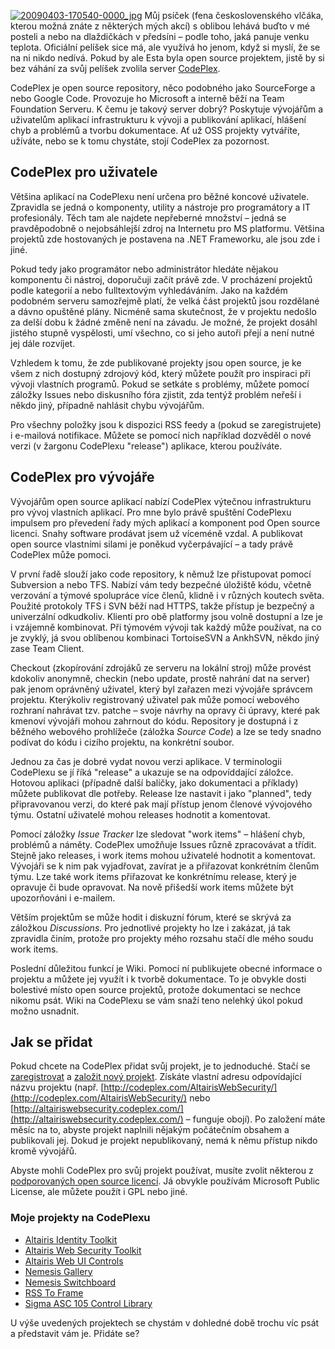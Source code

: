 <!-- dcterms:identifier = aspnetcz#240 -->
<!-- dcterms:title = CodePlex: Pelíšek pro vaše open source projekty (a nejenom to) -->
<!-- dcterms:abstract = Můj psíček (fena československého vlčáka, kterou možná znáte z některých mých akcí) s oblibou lehává buďto v mé posteli a nebo na dlaždičkách v předsíni – podle toho, jaká panuje venku teplota. Oficiální pelíšek sice má, ale využívá ho jenom, když si myslí, že se na ni nikdo nedívá. Pokud by ale Esta byla open source projektem, jistě by si bez váhání za svůj pelíšek zvolila server CodePlex. -->
<!-- np9:categoryId = 7 -->
<!-- x4w:category = Software -->
<!-- np9:authorId = 1 -->
<!-- np9:authorEmail = michal.valasek@altairis.cz -->
<!-- dcterms:creator = Michal Altair Valášek -->
<!-- dcterms:created = 2009-10-05T18:40:00+02:00 -->
<!-- dcterms:date = 2009-10-05T18:40:00+02:00 -->

[![20090403-170540-0000_jpg](https://www.cdn.altairis.cz/Blog/2009/20091005-20090403-170540-0000_jpg_thumb.jpg "20090403-170540-0000_jpg")](https://www.cdn.altairis.cz/Blog/2009/20091005-20090403-170540-0000_jpg_2.jpg) Můj psíček (fena československého vlčáka, kterou možná znáte z některých mých akcí) s oblibou lehává buďto v mé posteli a nebo na dlaždičkách v předsíni – podle toho, jaká panuje venku teplota. Oficiální pelíšek sice má, ale využívá ho jenom, když si myslí, že se na ni nikdo nedívá. Pokud by ale Esta byla open source projektem, jistě by si bez váhání za svůj pelíšek zvolila server [CodePlex](http://www.codeplex.com).

CodePlex je open source repository, něco podobného jako SourceForge a nebo Google Code. Provozuje ho Microsoft a interně běží na Team Foundation Serveru. K čemu je takový server dobrý? Poskytuje vývojářům a uživatelům aplikací infrastrukturu k vývoji a publikování aplikací, hlášení chyb a problémů a tvorbu dokumentace. Ať už OSS projekty vytváříte, užíváte, nebo se k tomu chystáte, stojí CodePlex za pozornost.

## CodePlex pro uživatele

Většina aplikací na CodePlexu není určena pro běžné koncové uživatele. Zpravidla se jedná o komponenty, utility a nástroje pro programátory a IT profesionály. Těch tam ale najdete nepřeberné množství – jedná se pravděpodobně o nejobsáhlejší zdroj na Internetu pro MS platformu. Většina projektů zde hostovaných je postavena na .NET Frameworku, ale jsou zde i jiné.

Pokud tedy jako programátor nebo administrátor hledáte nějakou komponentu či nástroj, doporučuji začít právě zde. V procházení projektů podle kategorií a nebo fulltextovým vyhledáváním. Jako na každém podobném serveru samozřejmě platí, že velká část projektů jsou rozdělané a dávno opuštěné plány. Nicméně sama skutečnost, že v projektu nedošlo za delší dobu k žádné změně není na závadu. Je možné, že projekt dosáhl jistého stupně vyspělosti, umí všechno, co si jeho autoři přejí a není nutné jej dále rozvíjet.

Vzhledem k tomu, že zde publikované projekty jsou open source, je ke všem z nich dostupný zdrojový kód, který můžete použít pro inspiraci při vývoji vlastních programů. Pokud se setkáte s problémy, můžete pomocí záložky Issues nebo diskusního fóra zjistit, zda tentýž problém neřeší i někdo jiný, případně nahlásit chybu vývojářům.

Pro všechny položky jsou k dispozici RSS feedy a (pokud se zaregistrujete) i e-mailová notifikace. Můžete se pomocí nich například dozvěděl o nové verzi (v žargonu CodePlexu "release") aplikace, kterou používáte.

## CodePlex pro vývojáře

Vývojářům open source aplikací nabízí CodePlex výtečnou infrastrukturu pro vývoj vlastních aplikací. Pro mne bylo právě spuštění CodePlexu impulsem pro převedení řady mých aplikací a komponent pod Open source licenci. Snahy software prodávat jsem už víceméně vzdal. A publikovat open source vlastními silami je poněkud vyčerpávající – a tady právě CodePlex může pomoci.

V první řadě slouží jako code repository, k němuž lze přistupovat pomocí Subversion a nebo TFS. Nabízí vám tedy bezpečné úložiště kódu, včetně verzování a týmové spolupráce více členů, klidně i v různých koutech světa. Použité protokoly TFS i SVN běží nad HTTPS, takže přístup je bezpečný a univerzální odkudkoliv. Klienti pro obě platformy jsou volně dostupní a lze je i vzájemně kombinovat. Při týmovém vývoji tak každý může používat, na co je zvyklý, já svou oblíbenou kombinaci TortoiseSVN a AnkhSVN, někdo jiný zase Team Client.

Checkout (zkopírování zdrojáků ze serveru na lokální stroj) může provést kdokoliv anonymně, checkin (nebo update, prostě nahrání dat na server) pak jenom oprávněný uživatel, který byl zařazen mezi vývojáře správcem projektu. Kterýkoliv registrovaný uživatel pak může pomocí webového rozhraní nahrávat tzv. patche – svoje návrhy na opravy či úpravy, které pak kmenoví vývojáři mohou zahrnout do kódu. Repository je dostupná i z běžného webového prohlížeče (záložka *Source Code*) a lze se tedy snadno podívat do kódu i cizího projektu, na konkrétní soubor.

Jednou za čas je dobré vydat novou verzi aplikace. V terminologii CodePlexu se jí říká "release" a ukazuje se na odpovíddající záložce. Hotovou aplikaci (případně další balíčky, jako dokumentaci a příklady) můžete publikovat dle potřeby. Release lze nastavit i jako "planned", tedy připravovanou verzi, do které pak mají přístup jenom členové vývojového týmu. Ostatní uživatelé mohou releases hodnotit a komentovat.

Pomocí záložky *Issue Tracker* lze sledovat "work items" – hlášení chyb, problémů a náměty. CodePlex umožňuje Issues různě zpracovávat a třídit. Stejně jako releases, i work items mohou uživatelé hodnotit a komentovat. Vývojáři se k nim pak vyjadřovat, zavírat je a přiřazovat konkrétním členům týmu. Lze také work items přiřazovat ke konkrétnímu release, který je opravuje či bude opravovat. Na nově přišedší work items můžete být upozorňováni i e-mailem.

Větším projektům se může hodit i diskuzní fórum, které se skrývá za záložkou *Discussions*. Pro jednotlivé projekty ho lze i zakázat, já tak zpravidla činím, protože pro projekty mého rozsahu stačí dle mého soudu work items.

Poslední důležitou funkcí je Wiki. Pomocí ní publikujete obecné informace o projektu a můžete jej využít i k tvorbě dokumentace. To je obvykle dosti bolestivé místo open source projektů, protože dokumentaci se nechce nikomu psát. Wiki na CodePlexu se vám snaží teno nelehký úkol pokud možno usnadnit.

## Jak se přidat

Pokud chcete na CodePlex přidat svůj projekt, je to jednoduché. Stačí se [zaregistrovat](http://www.codeplex.com/site/project/create) a [založit nový projekt](http://www.codeplex.com/site/project/create). Získáte vlastní adresu odpovídající názvu projektu (např. [http://codeplex.com/AltairisWebSecurity/](http://codeplex.com/AltairisWebSecurity/) nebo [http://altairiswebsecurity.codeplex.com/](http://altairiswebsecurity.codeplex.com/) – funguje obojí). Po založení máte měsíc na to, abyste projekt naplnili nějakým počátečním obsahem a publikovali jej. Dokud je projekt nepublikovaný, nemá k němu přístup nikdo kromě vývojářů.

Abyste mohli CodePlex pro svůj projekt používat, musíte zvolit některou z [podporovaných open source licencí](http://codeplex.codeplex.com/Wiki/View.aspx?title=CodePlex%20FAQ#License). Já obvykle používám Microsoft Public License, ale můžete použít i GPL nebo jiné.

### Moje projekty na CodePlexu

*   [Altairis Identity Toolkit](http://altairisidtoolkit.codeplex.com/) 
*   [Altairis Web Security Toolkit](http://altairiswebsecurity.codeplex.com/) 
*   [Altairis Web UI Controls](http://altairiswebui.codeplex.com/) 
*   [Nemesis Gallery](http://nemesisgallery.codeplex.com/) 
*   [Nemesis Switchboard](http://nemesisswitchboard.codeplex.com/) 
*   [RSS To Frame](http://rssframe.codeplex.com) 
*   [Sigma ASC 105 Control Library](http://sigmaasc105lib.codeplex.com/)   

U výše uvedených projektech se chystám v dohledné době trochu víc psát a představit vám je. Přidáte se?